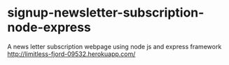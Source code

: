 # signup-newsletter-subscription-node-express
A news letter subscription webpage using node js and express framework
http://limitless-fjord-09532.herokuapp.com/
